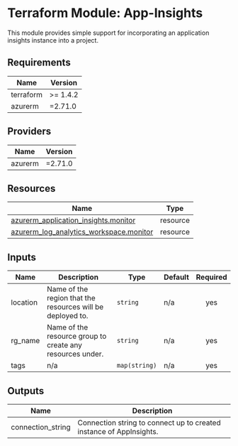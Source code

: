 # Terraform Module: App-Insights

This module provides simple support for incorporating an application insights
instance into a project.

<!-- BEGIN_TF_DOCS -->
## Requirements

| Name | Version |
|------|---------|
| terraform | >= 1.4.2 |
| azurerm | =2.71.0 |

## Providers

| Name | Version |
|------|---------|
| azurerm | =2.71.0 |

## Resources

| Name | Type |
|------|------|
| [azurerm_application_insights.monitor](https://registry.terraform.io/providers/hashicorp/azurerm/2.71.0/docs/resources/application_insights) | resource |
| [azurerm_log_analytics_workspace.monitor](https://registry.terraform.io/providers/hashicorp/azurerm/2.71.0/docs/resources/log_analytics_workspace) | resource |

## Inputs

| Name | Description | Type | Default | Required |
|------|-------------|------|---------|:--------:|
| location | Name of the region that the resources will be deployed to. | `string` | n/a | yes |
| rg\_name | Name of the resource group to create any resources under. | `string` | n/a | yes |
| tags | n/a | `map(string)` | n/a | yes |

## Outputs

| Name | Description |
|------|-------------|
| connection\_string | Connection string to connect up to created instance of AppInsights. |
<!-- END_TF_DOCS -->
